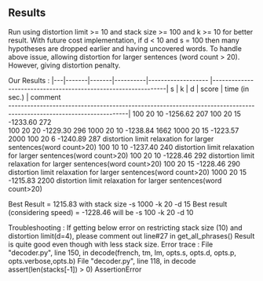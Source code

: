 
Results
------------------

Run using distortion limit >= 10 and stack size >= 100  and k >= 10 for better result. 
With future cost implementation, if d < 10 and s = 100 then many hypotheses are dropped earlier and having uncovered words. 
To handle above issue, allowing distortion for larger sentences (word count > 20). However, giving distortion penalty.

Our Results :
|---|-------|-------|----------|------------------- |---------------------------------------------------------------|
s	| 	k	| 	d 	|	score  |	time (in sec.)	|						comment						
--------------------------------------------------------------------------------------------------------------------|
100		20		10		-1256.62		207 
100		20		15		-1233.60		272			
100		20		20		-1229.30		296 
1000	20		10		-1238.84		1662
1000	20		15		-1223.57		2000
100		20		6		-1240.89		287			 distortion limit relaxation for larger sentences(word count>20)
100 	10 		10		-1237.40		240			 distortion limit relaxation for larger sentences(word count>20)
100		20		10		-1228.46		292			 distortion limit relaxation for larger sentences(word count>20)
100		20		15		-1228.46		290			 distortion limit relaxation for larger sentences(word count>20)
1000	20		15		-1215.83		2200	     distortion limit relaxation for larger sentences(word count>20)

Best Result = 1215.83 with stack size -s 1000 -k 20 -d 15
Best result (considering speed) = -1228.46 will be -s 100 -k 20 -d 10

Troubleshooting :
If getting below error on restricting stack size (10) and distortion limit(d=4), please comment out line#27 in get_all_phrases()
Result is quite good even though with less stack size.
Error trace : 
File "decoder.py", line 150, in <module>
    decode(french, tm, lm, opts.s, opts.d, opts.p, opts.verbose,opts.b)
  File "decoder.py", line 118, in decode
    assert(len(stacks[-1]) > 0)
AssertionError